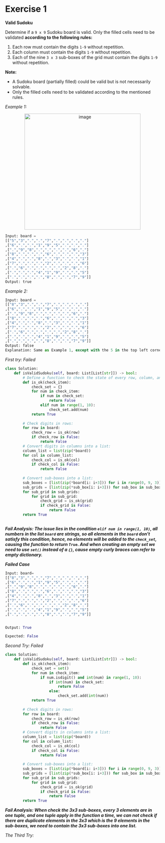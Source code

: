 # Exercise 1

**Valid Sudoku**

Determine if a `9 x 9` Sudoku board is valid. Only the filled cells need to be validated **according to the following rules:**
1. Each row must contain the digits `1-9` without repetition.
2. Each column must contain the digits `1-9` without repetition.
3. Each of the nine `3 x 3` sub-boxes of the grid must contain the digits `1-9` without repetition.

**Note:**
 - A Sudoku board (partially filled) could be valid but is not necessarily solvable.
 - Only the filled cells need to be validated according to the mentioned rules.

_Example 1:_

<div align=center>
<img width="378" alt="image" src="https://github.com/ShiyuFan0820/CSLearningNote/assets/149340606/6cf72ca4-4c8e-420c-a543-d31f7274d546">
</div>

```py
Input: board = 
[["5","3",".",".","7",".",".",".","."]
,["6",".",".","1","9","5",".",".","."]
,[".","9","8",".",".",".",".","6","."]
,["8",".",".",".","6",".",".",".","3"]
,["4",".",".","8",".","3",".",".","1"]
,["7",".",".",".","2",".",".",".","6"]
,[".","6",".",".",".",".","2","8","."]
,[".",".",".","4","1","9",".",".","5"]
,[".",".",".",".","8",".",".","7","9"]]
Output: true
```

_Example 2:_
```py
Input: board = 
[["8","3",".",".","7",".",".",".","."]
,["6",".",".","1","9","5",".",".","."]
,[".","9","8",".",".",".",".","6","."]
,["8",".",".",".","6",".",".",".","3"]
,["4",".",".","8",".","3",".",".","1"]
,["7",".",".",".","2",".",".",".","6"]
,[".","6",".",".",".",".","2","8","."]
,[".",".",".","4","1","9",".",".","5"]
,[".",".",".",".","8",".",".","7","9"]]
Output: false
Explanation: Same as Example 1, except with the 5 in the top left corner being modified to 8. Since there are two 8's in the top left 3x3 sub-box, it is invalid.
```

_First try: Failed_
```py
class Solution:
    def isValidSudoku(self, board: List[List[str]]) -> bool:
        # Define a function to check the state of every row, column, and sub-boxes.
        def is_ok(check_item):
            check_set = {}
            for num in check_item:
                if num in check_set:
                    return False
                elif num in range(1, 10):
                    check_set.add(num)
            return True
        
        # Check digits in rows:
        for row in board:
            check_row = is_ok(row)
            if check_row is False:
                return False
        # Convert digits in columns into a list:
        column_list = list(zip(*board))
        for col in column_list:
            check_col = is_ok(col)
            if check_col is False:
                return False
            
        # Convert sub-boxes into a list:
        sub_boxes = [list(zip(*board[i: i+3])) for i in range(0, 9, 3)]
        sub_grids = [list(zip(*sub_box[i: i+3])) for sub_box in sub_boxes for i in range(0, 9, 3)]
        for sub_grid in sub_grids:
            for grid in sub_grid:
                check_grid = is_ok(grid)
                if check_grid is False:
                    return False
        return True
        
```

_**Fail Analysis: The issue lies in the condition `elif num in range(1, 10)`, all numbers in the list `board` are strings, so all elements in the `board` don't satisfy this condition, hence, no elements will be added to the `check_set`, causing the function to return `True`. And when creating an empty set we need to use `set()` instead of a `{}`, cause empty curly braces can refer to empty dictionary.**_

_**Failed Case**_
```py
Input: board=
[["8","3",".",".","7",".",".",".","."]
,["6",".",".","1","9","5",".",".","."]
,[".","9","8",".",".",".",".","6","."]
,["8",".",".",".","6",".",".",".","3"]
,["4",".",".","8",".","3",".",".","1"]
,["7",".",".",".","2",".",".",".","6"]
,[".","6",".",".",".",".","2","8","."]
,[".",".",".","4","1","9",".",".","5"]
,[".",".",".",".","8",".",".","7","9"]]


Output: True

Expected: False
```

_Second Try: Failed_
```py
class Solution:
    def isValidSudoku(self, board: List[List[str]]) -> bool:
        def is_ok(check_item):
            check_set = set()
            for num in check_item:
                if num.isdigit() and int(num) in range(1, 10):
                    if int(num) in check_set:
                        return False
                    else:
                        check_set.add(int(num))
            return True
        
        # Check digits in rows:
        for row in board:
            check_row = is_ok(row)
            if check_row is False:
                return False
        # Convert digits in columns into a list:
        column_list = list(zip(*board))
        for col in column_list:
            check_col = is_ok(col)
            if check_col is False:
                return False
            
        # Convert sub-boxes into a list:
        sub_boxes = [list(zip(*board[i: i+3])) for i in range(0, 9, 3)]
        sub_grids = [list(zip(*sub_box[i: i+3])) for sub_box in sub_boxes for i in range(0, 9, 3)]
        for sub_grid in sub_grids:
            for grid in sub_grid:
                check_grid = is_ok(grid)
                if check_grid is False:
                    return False
        return True
```

_**Fail Analysis: When check the 3x3 sub-boxes, every 3 elements are in one tuple, and one tuple apply in the function a time, we can not check if there are duplicate elements in the 3x3 which is the 9 elements in the sub-boxes, we need to contain the 3x3 sub-boxes into one list.**_

_The Third Try:_
```py

```

